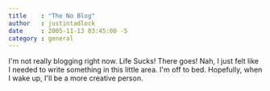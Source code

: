 ```yaml
---
title    : "The No Blog"
author   : justintadlock
date     : 2005-11-13 03:45:00 -5
category : general
---
```


I'm not really blogging right now.  Life Sucks!  There goes!  Nah, I just felt like I needed to write something in this little area.  I'm off to bed.  Hopefully, when I wake up, I'll be a more creative person.
